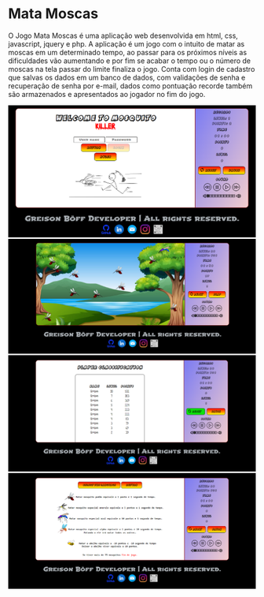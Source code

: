 # Mata Moscas

O Jogo Mata Moscas é uma aplicação web desenvolvida em html, css, javascript, jquery e php. A aplicação é um jogo com o intuito de matar as moscas em um determinado tempo, ao passar para os próximos níveis as dificuldades vão aumentando e por fim se acabar o tempo ou o número de moscas na tela passar do limite finaliza o jogo. Conta com login de cadastro que salvas os dados em um banco de dados, com validações de senha e recuperação de senha por e-mail, dados como pontuação recorde também são armazenados e apresentados ao jogador no fim do jogo.

<img alt="mata-mosca-home-2.png" src="https://github.com/Greisonboff/potfolio-new-version/blob/main/imagens/mata-mosca-home-2.png?raw=true" data-hpc="true" class="Box-sc-g0xbh4-0 kzRgrI">

<img alt="mata-mosca-home-2.png" src="https://github.com/Greisonboff/potfolio-new-version/blob/main/imagens/mata-mosca-home-3.png?raw=true" data-hpc="true" class="Box-sc-g0xbh4-0 kzRgrI">

<img alt="mata-mosca-home-2.png" src="https://github.com/Greisonboff/potfolio-new-version/blob/main/imagens/mata-mosca-home-4.png?raw=true" data-hpc="true" class="Box-sc-g0xbh4-0 kzRgrI">

<img alt="mata-mosca-home-2.png" src="https://github.com/Greisonboff/potfolio-new-version/blob/main/imagens/mata-mosca-home-5.png?raw=true" data-hpc="true" class="Box-sc-g0xbh4-0 kzRgrI">
